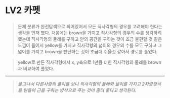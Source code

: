 # LV2 카펫

### 
> 문제 분류가 완전탐색으로 되어있어서 모든 직사각형의 경우를 고려해야 한다는 생각을 먼저 했다.
>처음에는 brown을 가지고 직사각형의 경우의 수를 생각하려 했는데 직사각형의 둘레를 구하고 안의 공간을 구하는 것이 조금 불편할 것 같은 느낌이 들어서 yellow를 가지고 직사각형의 넓이의 경우의 수를 모두 구하고 그 넓이를 가지고 brown을 판단하는 것이 조금더 쉬울것 같아서 경로를 틀었다.

> yellow로 만든 직사각형에서 x, y축으로 1만큼 더한 직사각형의 둘레를 brown과 비교하여 풀었다.

*****
> *풀고나서 다른사람의 풀이를 보니 직사각형의 둘레와 넓이를 가지고 2차방정식을 만들어 근을 구하는 방식으로 푸는 것이 좀더 좋다고 생각된다.*